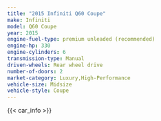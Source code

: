 ```yaml
---
title: "2015 Infiniti Q60 Coupe"
make: Infiniti
model: Q60 Coupe
year: 2015
engine-fuel-type: premium unleaded (recommended)
engine-hp: 330
engine-cylinders: 6
transmission-type: Manual
driven-wheels: Rear wheel drive
number-of-doors: 2
market-category: Luxury,High-Performance
vehicle-size: Midsize
vehicle-style: Coupe
---
```


{{< car_info >}}
